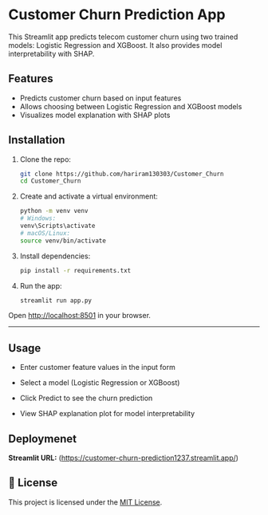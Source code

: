# Customer Churn Prediction App

This Streamlit app predicts telecom customer churn using two trained models: Logistic Regression and XGBoost. It also provides model interpretability with SHAP.

## Features

- Predicts customer churn based on input features
- Allows choosing between Logistic Regression and XGBoost models
- Visualizes model explanation with SHAP plots

## Installation

1. Clone the repo:
   ```bash
   git clone https://github.com/hariram130303/Customer_Churn
   cd Customer_Churn
   ```

2. Create and activate a virtual environment:
    ```bash
    python -m venv venv
    # Windows:
    venv\Scripts\activate
    # macOS/Linux:
    source venv/bin/activate
    ```

3. Install dependencies:
    ```bash
    pip install -r requirements.txt
    ```

4. Run the app:
    ```bash
    streamlit run app.py
    ```

Open [http://localhost:8501](http://localhost:8501) in your browser.

---

## Usage

- Enter customer feature values in the input form

- Select a model (Logistic Regression or XGBoost)

- Click Predict to see the churn prediction

- View SHAP explanation plot for model interpretability


## Deploymenet

**Streamlit URL:** (https://customer-churn-prediction1237.streamlit.app/)

## 📄 License

This project is licensed under the [MIT License](https://github.com/hariram130303/Customer_Churn/blob/main/LICENSE).
